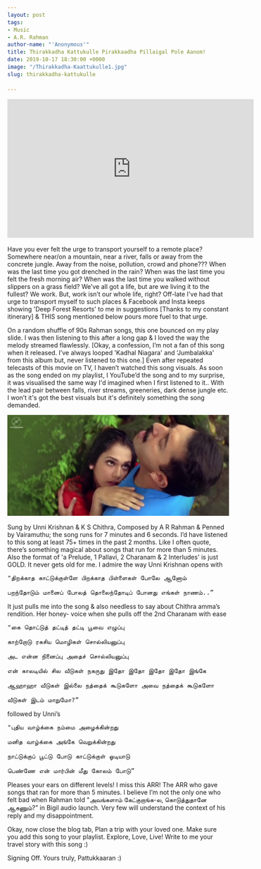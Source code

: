 ```yaml
---
layout: post
tags:
- Music
- A.R. Rahman
author-name: "'Anonymous'"
title: Thirakkadha Kattukulle Pirakkaadha Pillaigal Pole Aanom!
date: 2019-10-17 18:30:00 +0000
image: "/Thirakkadha-Kaattukulle1.jpg"
slug: thirakkadha-kattukulle

---
```

<iframe width="560" height="315" src="https://www.youtube.com/embed/1dFOrw10Nk0" frameborder="0" allow="accelerometer; autoplay; encrypted-media; gyroscope; picture-in-picture" allowfullscreen></iframe>
<br>

Have you ever felt the urge to transport yourself to a remote place? Somewhere near/on a mountain, near a river, falls or away from the concrete jungle. Away from the noise, pollution, crowd and phone??? When was the last time you got drenched in the rain? When was the last time you felt the fresh morning air? When was the last time you walked without slippers on a grass field? We’ve all got a life, but are we living it to the fullest? We work. But, work isn’t our whole life, right? Off-late I've had that urge to transport myself to such places & Facebook and Insta keeps showing 'Deep Forest Resorts' to me in suggestions \[Thanks to my constant itinerary\] & THIS song mentioned below pours more fuel to that urge.

On a random shuffle of 90s Rahman songs, this one bounced on my play slide. I was then listening to this after a long gap & I loved the way the melody streamed flawlessly. \[Okay, a confession, I’m not a fan of this song when it released. I’ve always looped 'Kadhal Niagara' and ‘Jumbalakka' from this album but, never listened to this one.\] Even after repeated telecasts of this movie on TV, I haven’t watched this song visuals. As soon as the song ended on my playlist, I YouTube’d the song and to my surprise, it was visualised the same way I'd imagined when I first listened to it.. With the lead pair between falls, river streams, greeneries, dark dense jungle etc. I won’t it's got the best visuals but it's definitely something the song demanded.

![](/img/Thirakkadha-Kaattukulle.jpg)

Sung by Unni Krishnan & K S Chithra, Composed by A R Rahman & Penned by Vairamuthu; the song runs for 7 minutes and 6 seconds. I’d have listened to this song at least 75+ times in the past 2 months. Like I often quote, there’s something magical about songs that run for more than 5 minutes. Also the format of 'a Prelude, 1 Pallavi, 2 Charanam & 2 Interludes' is just GOLD. It never gets old for me. I admire the way Unni Krishnan opens with

<pre>
"திறக்காத காட்டுக்குள்ளே பிறக்காத பிள்ளைகள் போலே ஆனோம்

பறந்தோடும் மானைப் போலத் தொலைந்தோடிப் போனது எங்கள் நாணம்..”
</pre>

It just pulls me into the song & also needless to say about Chithra amma’s rendition. Her honey- voice when she pulls off the 2nd Charanam with ease

<pre>
"கை தொட்டுத் தட்டித் தட்டி பூவை எழுப்பு

காற்றோடு ரகசிய மொழிகள் சொல்லியனுப்பு

அட என்ன நினைப்பு அதைச் சொல்லியனுப்பு

என் காலடியில் சில வீடுகள் நகருது இதோ இதோ இதோ இதோ இங்கே

ஆஹாஹா வீடுகள் இல்லை நத்தைக் கூடுகளோ அவை நத்தைக் கூடுகளோ

வீடுகள் இடம் மாறுமோ?”
</pre>

followed by Unni’s

<pre>
"புதிய வாழ்க்கை நம்மை அழைக்கின்றது

மனித வாழ்க்கை அங்கே வெறுக்கின்றது

நாட்டுக்குப் பூட்டு போடு காட்டுக்குள் ஓடியாடு

பெண்ணே என் மார்பின் மீது கோலம் போடு”
</pre>

Pleases your ears on different levels! I miss this ARR! The ARR who gave songs that ran for more than 5 minutes. I believe I’m not the only one who felt bad when Rahman told "அவங்களாம் கேட்குறாங்க-ல, கொடுத்துதானே ஆகணும்?” in Bigil audio launch. Very few will understand the context of his reply and my disappointment.

Okay, now close the blog tab, Plan a trip with your loved one. Make sure you add this song to your playlist. Explore, Love, Live! Write to me your travel story with this song :)

Signing Off. Yours truly, Pattukkaaran :)